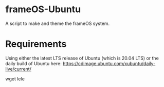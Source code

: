 # frameOS-Ubuntu
A script to make and theme the frameOS system.

# Requirements
Using either the latest LTS release of Ubuntu (which is 20.04 LTS)
or the daily build of Ubuntu here: https://cdimage.ubuntu.com/xubuntu/daily-live/current/

wget lele
